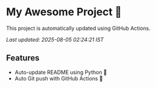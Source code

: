 # My Awesome Project 🚀

This project is automatically updated using GitHub Actions.

_Last updated: 2025-08-05 02:24:21 IST_

## Features
- Auto-update README using Python 🐍
- Auto Git push with GitHub Actions 🤖

